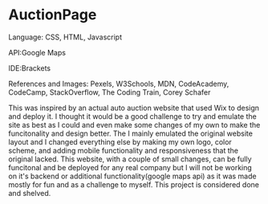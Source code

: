 # AuctionPage


Language: CSS, HTML, Javascript

API:Google Maps

IDE:Brackets

References and Images: Pexels, W3Schools, MDN, CodeAcademy, CodeCamp, StackOverflow, The Coding Train, Corey Schafer

This was inspired by an actual auto auction website that used Wix to design and deploy it. I thought it 
would be a good challenge to try and emulate the site as best as I could and even make some changes of my own to make the 
funcitonality and design better. The I mainly emulated the original website layout and I changed everything else by making my 
own logo, color scheme, and adding mobile functionality and responsiveness that the original lacked. This website, with a couple 
of small changes, can be fully funcitonal and be deployed for any real company but I will not be working on it's backend or additional
functionality(google maps api) as it was made mostly for fun and as a challenge to myself. This project is considered done and shelved.
